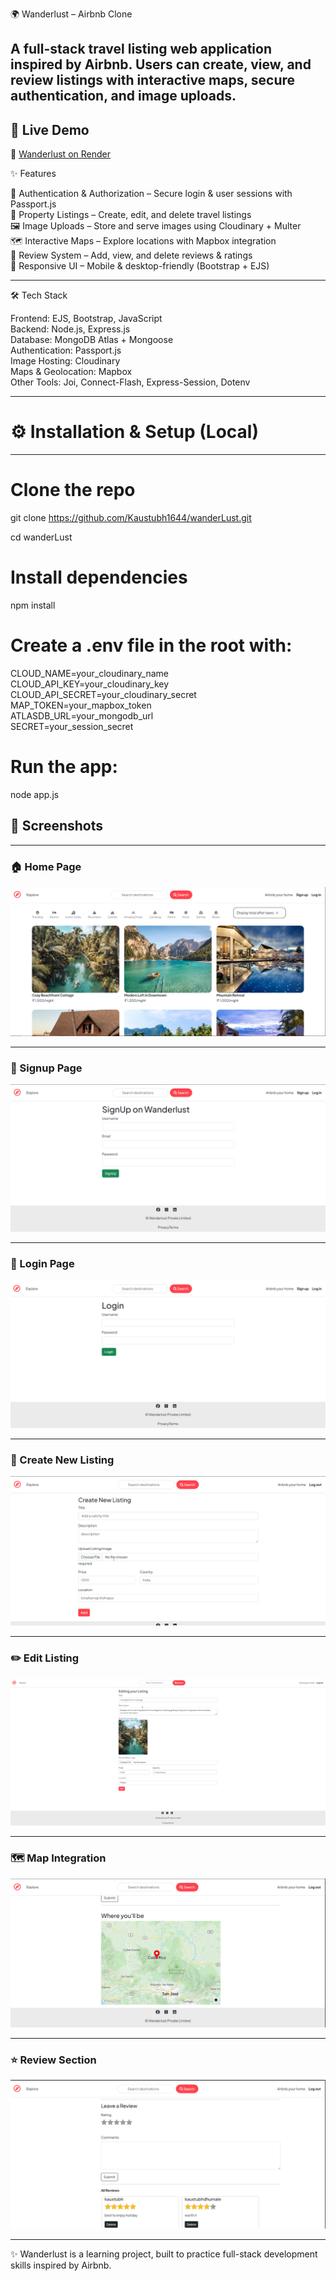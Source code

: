 🌍 Wanderlust – Airbnb Clone

A full-stack travel listing web application inspired by Airbnb.
Users can create, view, and review listings with interactive maps, secure authentication, and image uploads.
---
## 🚀 Live Demo  

🔗 [Wanderlust on Render](https://wanderlust-fawl.onrender.com/listings)


✨ Features

🔑 Authentication & Authorization – Secure login & user sessions with Passport.js  
🏡 Property Listings – Create, edit, and delete travel listings  
🖼️ Image Uploads – Store and serve images using Cloudinary + Multer  
🗺️ Interactive Maps – Explore locations with Mapbox integration  
💬 Review System – Add, view, and delete reviews & ratings  
📱 Responsive UI – Mobile & desktop-friendly (Bootstrap + EJS)  

---

🛠 Tech Stack

Frontend: EJS, Bootstrap, JavaScript  
Backend: Node.js, Express.js  
Database: MongoDB Atlas + Mongoose  
Authentication: Passport.js  
Image Hosting: Cloudinary  
Maps & Geolocation: Mapbox  
Other Tools: Joi, Connect-Flash, Express-Session, Dotenv  

---


# ⚙️ Installation & Setup (Local)

---

# Clone the repo
git clone https://github.com/Kaustubh1644/wanderLust.git

cd wanderLust

# Install dependencies
npm install



# Create a .env file in the root with:

CLOUD_NAME=your_cloudinary_name  
CLOUD_API_KEY=your_cloudinary_key  
CLOUD_API_SECRET=your_cloudinary_secret  
MAP_TOKEN=your_mapbox_token  
ATLASDB_URL=your_mongodb_url  
SECRET=your_session_secret  
 


# Run the app:

node app.js


## 📸 Screenshots

---

### 🏠 Home Page
![Home Page](screenshots/home.png)

---

### 🔐 Signup Page
![Signup Page](screenshots/signup.png)

---

### 🔑 Login Page
![Login Page](screenshots/login.png)

---

### 🏡 Create New Listing
![Create New Listing](screenshots/CreateNewList.png)

---

### ✏️ Edit Listing
![Editing List](screenshots/EditingList.png)

---

### 🗺 Map Integration
![Map Integration](screenshots/MapIntegration.png)

---

### ⭐ Review Section
![Review Section](screenshots/ReviewSection.png)

---



✨ Wanderlust is a learning project, built to practice full-stack development skills inspired by Airbnb.
